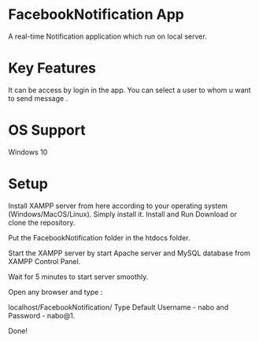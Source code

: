 # FacebookNotification App 
A real-time Notification application which run on local server.

# Key Features
It can be access by login in the app.
You can select a user to whom u want to send message .

# OS Support
Windows 10
# Setup
Install XAMPP server from here according to your operating system (Windows/MacOS/Linux).
Simply install it.
Install and Run
Download or clone the repository.

Put the FacebookNotification folder in the htdocs folder.

Start the XAMPP server by start Apache server and MySQL database from XAMPP Control Panel.

Wait for 5 minutes to start server smoothly.

Open any browser and type :

localhost/FacebookNotification/
Type Default Username - nabo and Password - nabo@1.

Done!
